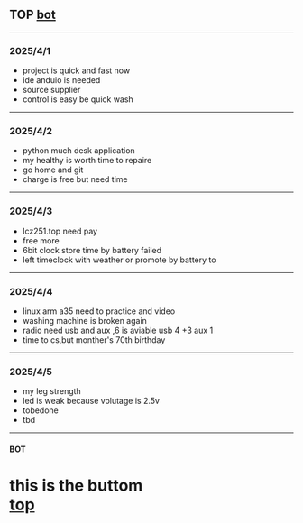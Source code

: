 ## TOP [bot](#bot)
---
### 2025/4/1
- project is quick and fast now
- ide  anduio is needed
- source supplier
- control is easy be quick wash
---
### 2025/4/2
- python much desk application
- my healthy is worth time to repaire
- go home and git
- charge is free but need time
---
### 2025/4/3
- lcz251.top need pay
- free more
- 6bit clock store time by battery failed
- left timeclock with weather or promote by battery to 
---
### 2025/4/4
- linux arm a35 need to practice and video
- washing machine is broken again
- radio need usb and aux ,6 is aviable usb 4 +3 aux 1 
- time to cs,but monther's 70th birthday
---
### 2025/4/5
- my leg strength
- led is weak because volutage is 2.5v
- tobedone
- tbd
---
#### BOT    
this is the buttom   
[top](#top)
=========
